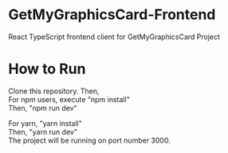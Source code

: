 # GetMyGraphicsCard-Frontend

React TypeScript frontend client for GetMyGraphicsCard Project

# How to Run

Clone this repository. Then,  
For npm users, execute "npm install"  
Then, "npm run dev"

For yarn, "yarn install"  
Then, "yarn run dev"  
The project will be running on port number 3000.

